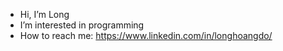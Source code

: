 - Hi, I’m Long
- I’m interested in programming 
- How to reach me: https://www.linkedin.com/in/longhoangdo/

<!---
dohoanglong/dohoanglong is a ✨ special ✨ repository because its `README.md` (this file) appears on your GitHub profile.
You can click the Preview link to take a look at your changes.
--->
